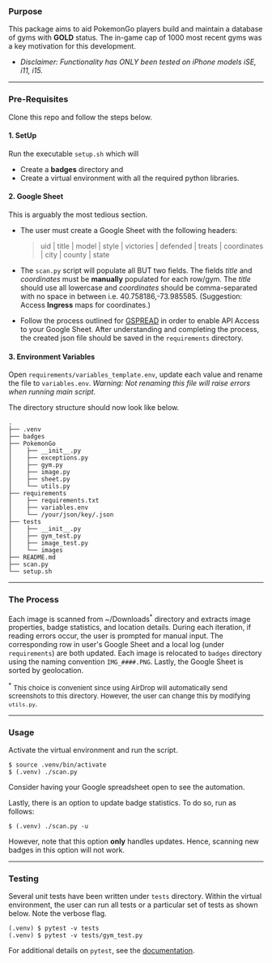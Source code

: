 ### Purpose

This package aims to aid PokemonGo players build and maintain a database of gyms with **GOLD** status. The in-game cap of 1000 most recent gyms was a key motivation for this development.

- *Disclaimer: Functionality has ONLY been tested on iPhone models iSE, i11, i15.*

***

### Pre-Requisites
Clone this repo and follow the steps below.

#### 1. SetUp
Run the executable `setup.sh` which will
* Create a **badges** directory and
* Create a virtual environment with all the required python libraries.

#### 2. Google Sheet
This is arguably the most tedious section.
* The user must create a Google Sheet with the following headers:
    
    > uid | title | model | style | victories | defended | treats | coordinates | city | county | state

* The `scan.py` script will populate all BUT two fields. The fields *title* and *coordinates* must be **manually** populated for each row/gym. The *title* should use all lowercase and *coordinates* should be comma-separated with no space in between i.e. 40.758186,-73.985585. (Suggestion: Access **Ingress** maps for coordinates.)

* Follow the process outlined for [GSPREAD](https://docs.gspread.org/en/latest/oauth2.html) in order to enable API Access to your Google Sheet. After understanding and completing the process, the created json file should be saved in the `requirements` directory.

#### 3. Environment Variables
Open `requirements/variables_template.env`, update each value and rename the file to `variables.env`. *Warning: Not renaming this file will raise errors when running main script.*<br>

The directory structure should now look like below.
```
.
├── .venv
├── badges
├── PokemonGo
│    ├── __init__.py
│    ├── exceptions.py
│    ├── gym.py
│    ├── image.py
│    ├── sheet.py
│    └── utils.py
├── requirements
│    ├── requirements.txt
│    ├── variables.env
│    └── /your/json/key/.json
├── tests
│    ├── __init__.py
│    ├── gym_test.py
│    ├── image_test.py
│    └── images
├── README.md
├── scan.py
└── setup.sh
```

***

### The Process

Each image is scanned from ~/Downloads<sup>*</sup> directory and extracts image properties, badge statistics, and location details. During each iteration, if reading errors occur, the user is prompted for manual input. The corresponding row in user's Google Sheet and a local log (under `requirements`) are both updated. Each image is relocated to `badges` directory using the naming convention `IMG_####.PNG`. Lastly, the Google Sheet is sorted by geolocation.

<sup>*</sup> <font size="2">This choice is convenient since using AirDrop will automatically send screenshots to this directory. However, the user can change this by modifying `utils.py`.</font>

***

### Usage

Activate the virtual environment and run the script.
```
$ source .venv/bin/activate
$ (.venv) ./scan.py
```

Consider having your Google spreadsheet open to see the automation.

Lastly, there is an option to update badge statistics. To do so, run as follows:
```
$ (.venv) ./scan.py -u
```
However, note that this option **only** handles updates. Hence, scanning new badges in this option will not work.

***

### Testing

Several unit tests have been written under `tests` directory. Within the virtual environment, the user can run all tests or a particular set of tests as shown below. Note the verbose flag.

```
(.venv) $ pytest -v tests
(.venv) $ pytest -v tests/gym_test.py
```

For additional details on `pytest`, see the [documentation](https://docs.pytest.org/en/8.2.x/).